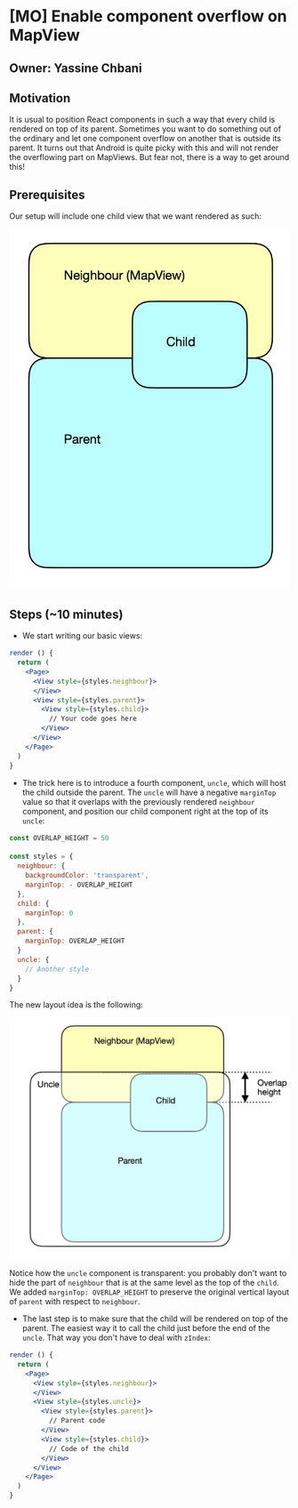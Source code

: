 # [MO] Enable component overflow on MapView

## Owner: Yassine Chbani

## Motivation

It is usual to position React components in such a way that every child is rendered on top of its parent. Sometimes you want to do something out of the ordinary and let one component overflow on another that is outside its parent. It turns out that Android is quite picky with this and will not render the overflowing part on MapViews. But fear not, there is a way to get around this!

## Prerequisites

Our setup will include one child view that we want rendered as such:

![Without uncle](../../assets/withoutUncle.png)


## Steps (~10 minutes)

- We start writing our basic views:

```jsx
render () {
  return (
    <Page>
      <View style={styles.neighbour}>
      </View>
      <View style={styles.parent}>
        <View style={styles.child}>
          // Your code goes here
        </View>
      </View>
    </Page>
  )
}
```

- The trick here is to introduce a fourth component, `uncle`, which will host the child outside the parent. The `uncle` will have a negative `marginTop` value so that it overlaps with the previously rendered `neighbour` component, and position our child component right at the top of its `uncle`:

```jsx
const OVERLAP_HEIGHT = 50

const styles = {
  neighbour: {
    backgroundColor: 'transparent',
    marginTop: - OVERLAP_HEIGHT
  },
  child: {
    marginTop: 0
  },
  parent: {
    marginTop: OVERLAP_HEIGHT
  }
  uncle: {
    // Another style
  }
}
```

The new layout idea is the following:

![With uncle](../../assets/withUncle.png)

Notice how the `uncle` component is transparent: you probably don't want to hide the part of `neighbour` that is at the same level as the top of the `child`. We added `marginTop: OVERLAP_HEIGHT` to preserve the original vertical layout of `parent` with respect to `neighbour`.

- The last step is to make sure that the child will be rendered on top of the parent. The easiest way it to call the child just before the end of the `uncle`. That way you don't have to deal with `zIndex`:

```jsx
render () {
  return (
    <Page>
      <View style={styles.neighbour}>
      </View>
      <View style={styles.uncle}>
        <View style={styles.parent}>
          // Parent code
        </View>
        <View style={styles.child}>
          // Code of the child
        </View>
      </View>
    </Page>
  )
}
```

